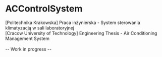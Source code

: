 # ACControlSystem
[Politechnika Krakowska] Praca inżynierska - System sterowania klimatyzacją w sali laboratoryjnej
<br>[Cracow University of Technology] Engineering Thesis - Air Conditioning Management System
<br>
<br>
-- Work in progress --
